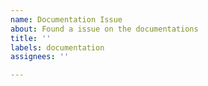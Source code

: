 ```yaml
---
name: Documentation Issue
about: Found a issue on the documentations
title: ''
labels: documentation
assignees: ''

---
```



